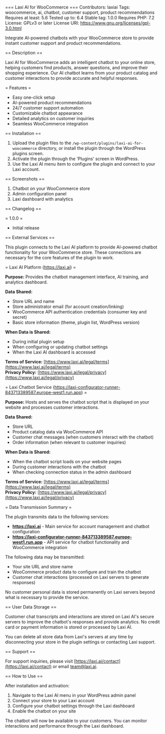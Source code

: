 === Laxi AI for WooCommerce ===
Contributors: laxiai
Tags: woocommerce, ai, chatbot, customer support, product recommendations
Requires at least: 5.6
Tested up to: 6.4
Stable tag: 1.0.0
Requires PHP: 7.2
License: GPLv3 or later
License URI: https://www.gnu.org/licenses/gpl-3.0.html

Integrate AI-powered chatbots with your WooCommerce store to provide instant customer support and product recommendations.

== Description ==

Laxi AI for WooCommerce adds an intelligent chatbot to your online store, helping customers find products, answer questions, and improve their shopping experience. Our AI chatbot learns from your product catalog and customer interactions to provide accurate and helpful responses.

= Features =
* Easy one-click setup
* AI-powered product recommendations
* 24/7 customer support automation
* Customizable chatbot appearance
* Detailed analytics on customer inquiries
* Seamless WooCommerce integration

== Installation ==

1. Upload the plugin files to the `/wp-content/plugins/laxi-ai-for-woocommerce` directory, or install the plugin through the WordPress plugins screen.
2. Activate the plugin through the 'Plugins' screen in WordPress.
3. Use the Laxi AI menu item to configure the plugin and connect to your Laxi account.

== Screenshots ==

1. Chatbot on your WooCommerce store
2. Admin configuration panel
3. Laxi dashboard with analytics

== Changelog ==

= 1.0.0 =
* Initial release

== External Services ==

This plugin connects to the Laxi AI platform to provide AI-powered chatbot functionality for your WooCommerce store. These connections are necessary for the core features of the plugin to work.

= Laxi AI Platform (https://laxi.ai) =

**Purpose:** Provides the chatbot management interface, AI training, and analytics dashboard.

**Data Shared:**
* Store URL and name
* Store administrator email (for account creation/linking)
* WooCommerce API authentication credentials (consumer key and secret)
* Basic store information (theme, plugin list, WordPress version)

**When Data is Shared:**
* During initial plugin setup
* When configuring or updating chatbot settings
* When the Laxi AI dashboard is accessed

**Terms of Service:** [https://www.laxi.ai/legal/terms](https://www.laxi.ai/legal/terms)  
**Privacy Policy:** [https://www.laxi.ai/legal/privacy](https://www.laxi.ai/legal/privacy)

= Laxi Chatbot Service (https://laxi-configurator-runner-843713389587.europe-west1.run.app) =

**Purpose:** Hosts and serves the chatbot script that is displayed on your website and processes customer interactions.

**Data Shared:**
* Store URL
* Product catalog data via WooCommerce API
* Customer chat messages (when customers interact with the chatbot)
* Order information (when relevant to customer inquiries)

**When Data is Shared:**
* When the chatbot script loads on your website pages
* During customer interactions with the chatbot
* When checking connection status in the admin dashboard

**Terms of Service:** [https://www.laxi.ai/legal/terms](https://www.laxi.ai/legal/terms)  
**Privacy Policy:** [https://www.laxi.ai/legal/privacy](https://www.laxi.ai/legal/privacy)

= Data Transmission Summary =

The plugin transmits data to the following services:

* **https://laxi.ai** - Main service for account management and chatbot configuration
* **https://laxi-configurator-runner-843713389587.europe-west1.run.app** - API service for chatbot functionality and WooCommerce integration

The following data may be transmitted:
* Your site URL and store name
* WooCommerce product data to configure and train the chatbot
* Customer chat interactions (processed on Laxi servers to generate responses)

No customer personal data is stored permanently on Laxi servers beyond what is necessary to provide the service.

== User Data Storage ==

Customer chat transcripts and interactions are stored on Laxi AI's secure servers to improve the chatbot's responses and provide analytics. No credit card or payment information is stored or processed by Laxi AI.

You can delete all store data from Laxi's servers at any time by disconnecting your store in the plugin settings or contacting Laxi support.

== Support ==

For support inquiries, please visit [https://laxi.ai/contact](https://laxi.ai/contact) or email team@laxi.ai.

== How to Use ==

After installation and activation:

1. Navigate to the Laxi AI menu in your WordPress admin panel
2. Connect your store to your Laxi account
3. Configure your chatbot settings through the Laxi dashboard
4. Enable the chatbot on your site

The chatbot will now be available to your customers. You can monitor interactions and performance through the Laxi dashboard.